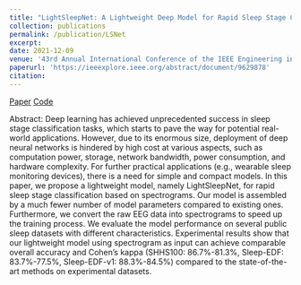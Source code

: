 ```yaml
---
title: "LightSleepNet: A Lightweight Deep Model for Rapid Sleep Stage Classification with Spectrograms"
collection: publications
permalink: /publication/LSNet
excerpt: 
date: 2021-12-09
venue: '43rd Annual International Conference of the IEEE Engineering in Medicine & Biology Society (EMBC)'
paperurl: 'https://ieeexplore.ieee.org/abstract/document/9629878'
citation: 
---
```


[Paper](https://ieeexplore.ieee.org/abstract/document/9629878)
[Code](https://github.com/zhangjinyangnwpu/UKL)

Abstract:
Deep learning has achieved unprecedented success in sleep stage classification tasks, which starts to pave the way for potential real-world applications. However, due to its enormous size, deployment of deep neural networks is hindered by high cost at various aspects, such as computation power, storage, network bandwidth, power consumption, and hardware complexity. For further practical applications (e.g., wearable sleep monitoring devices), there is a need for simple and compact models. In this paper, we propose a lightweight model, namely LightSleepNet, for rapid sleep stage classification based on spectrograms. Our model is assembled by a much fewer number of model parameters compared to existing ones. Furthermore, we convert the raw EEG data into spectrograms to speed up the training process. We evaluate the model performance on several public sleep datasets with different characteristics. Experimental results show that our lightweight model using spectrogram as input can achieve comparable overall accuracy and Cohen’s kappa (SHHS100: 86.7%-81.3%, Sleep-EDF: 83.7%-77.5%, Sleep-EDF-v1: 88.3%-84.5%) compared to the state-of-the-art methods on experimental datasets.
